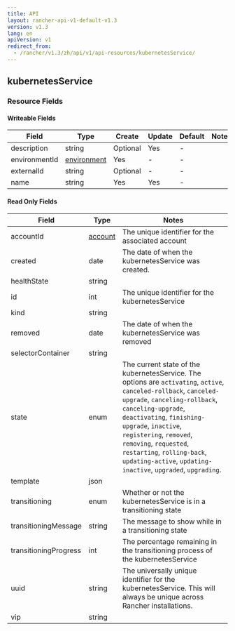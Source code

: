 ```yaml
---
title: API
layout: rancher-api-v1-default-v1.3
version: v1.3
lang: en
apiVersion: v1
redirect_from:
  - /rancher/v1.3/zh/api/v1/api-resources/kubernetesService/
---
```


## kubernetesService



### Resource Fields

#### Writeable Fields

Field | Type | Create | Update | Default | Notes
---|---|---|---|---|---
description | string | Optional | Yes | - | 
environmentId | [environment]({{site.baseurl}}/rancher/{{page.version}}/{{page.lang}}/api/{{page.apiVersion}}/api-resources/environment/) | Yes | - | - | 
externalId | string | Optional | - | - | 
name | string | Yes | Yes | - | 


#### Read Only Fields

Field | Type   | Notes
---|---|---
accountId | [account]({{site.baseurl}}/rancher/{{page.version}}/{{page.lang}}/api/{{page.apiVersion}}/api-resources/account/)  | The unique identifier for the associated account
created | date  | The date of when the kubernetesService was created.
healthState | string  | 
id | int  | The unique identifier for the kubernetesService
kind | string  | 
removed | date  | The date of when the kubernetesService was removed
selectorContainer | string  | 
state | enum  | The current state of the kubernetesService. The options are `activating`, `active`, `canceled-rollback`, `canceled-upgrade`, `canceling-rollback`, `canceling-upgrade`, `deactivating`, `finishing-upgrade`, `inactive`, `registering`, `removed`, `removing`, `requested`, `restarting`, `rolling-back`, `updating-active`, `updating-inactive`, `upgraded`, `upgrading`.
template | json  | 
transitioning | enum  | Whether or not the kubernetesService is in a transitioning state
transitioningMessage | string  | The message to show while in a transitioning state
transitioningProgress | int  | The percentage remaining in the transitioning process of the kubernetesService
uuid | string  | The universally unique identifier for the kubernetesService. This will always be unique across Rancher installations.
vip | string  | 


<br>
